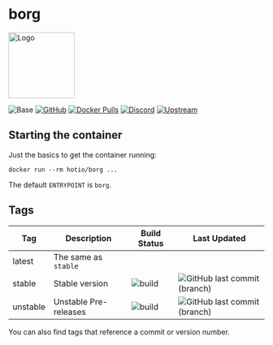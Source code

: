 # borg

<img src="https://raw.githubusercontent.com/hotio/docker-borg/master/img/borg.png" alt="Logo" height="130">

![Base](https://img.shields.io/badge/base-alpine-blue)
[![GitHub](https://img.shields.io/badge/source-github-lightgrey)](https://github.com/hotio/docker-borg)
[![Docker Pulls](https://img.shields.io/docker/pulls/hotio/borg)](https://hub.docker.com/r/hotio/borg)
[![Discord](https://img.shields.io/discord/610068305893523457?color=738ad6&label=discord&logo=discord&logoColor=white)](https://discord.gg/3SnkuKp)
[![Upstream](https://img.shields.io/badge/upstream-project-yellow)](https://github.com/borgbackup/borg)

## Starting the container

Just the basics to get the container running:

```shell
docker run --rm hotio/borg ...
```

The default `ENTRYPOINT` is `borg`.

## Tags

| Tag      | Description                    | Build Status                                                                                        | Last Updated                                                                                         |
| ---------|--------------------------------|-----------------------------------------------------------------------------------------------------|------------------------------------------------------------------------------------------------------|
| latest   | The same as `stable`           |                                                                                                     |                                                                                                      |
| stable   | Stable version                 | ![build](https://github.com/hotio/docker-borg/workflows/build/badge.svg?branch=stable&event=push)   | ![GitHub last commit (branch)](https://img.shields.io/github/last-commit/hotio/docker-borg/stable)   |
| unstable | Unstable Pre-releases          | ![build](https://github.com/hotio/docker-borg/workflows/build/badge.svg?branch=unstable&event=push) | ![GitHub last commit (branch)](https://img.shields.io/github/last-commit/hotio/docker-borg/unstable) |

You can also find tags that reference a commit or version number.
